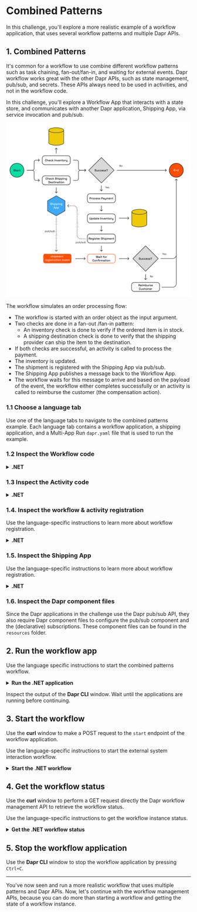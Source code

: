 # Combined Patterns

In this challenge, you'll explore a more realistic example of a workflow application, that uses several workflow patterns and multiple Dapr APIs.

## 1. Combined Patterns

It's common for a workflow to use combine different workflow patterns such as task chaining, fan-out/fan-in, and waiting for external events. Dapr workflow works great with the other Dapr APIs, such as state management, pub/sub, and secrets. These APIs always need to be used in activities, and not in the workflow code.

In this challenge, you'll explore a Workflow App that interacts with a state store, and communicates with another Dapr application, Shipping App, via service invocation and pub/sub.

![Combined patterns](images/dapr-uni-wf-combined-patterns-demo-v1.png)

The workflow simulates an order processing flow:

- The workflow is started with an order object as the input argument.
- Two checks are done in a fan-out
  /fan-in pattern:
  - An inventory check is done to verify if the ordered item is in stock.
  - A shipping destination check is done to verify that the shipping provider can ship the item to the destination.
- If both checks are successful, an activity is called to process the payment.
- The inventory is updated.
- The shipment is registered with the Shipping App via pub/sub.
- The Shipping App publishes a message back to the Workflow App.
- The workflow waits for this message to arrive and based on the payload of the event, the workflow either completes successfully or an activity is called to reimburse the customer (the compensation action).

### 1.1 Choose a language tab

Use one of the language tabs to navigate to the combined patterns example. Each language tab contains a workflow application, a shipping application, and a Multi-App Run `dapr.yaml` file that is used to run the example.

### 1.2 Inspect the Workflow code

<details>
   <summary><b>.NET</b></summary>

Open the `OrderWorkflow.cs` file located in the `WorkflowApp` folder. This file contains the workflow code.

</details>

### 1.3 Inspect the Activity code

<details>
   <summary><b>.NET</b></summary>

The activity definitions are located in the `WorkflowApp/Activities` folder. The activities are:

- `CheckInventory`: checks if the item is in stock. This activity uses the Dapr state management API to check the inventory.
- `CheckShippingDestination`: checks if the item can be shipped to the destination. This activity uses the Dapr service invocation API to call the `checkDestination` method on the Shipping App.
- `ProcessPayment`: simulates a payment process. This activity only logs the input and returns a success message.
- `UpdateInventory`: updates the inventory. This activity uses the Dapr state management API to update inventory.
- `RegisterShipment`: registers the shipment with the Shipping App. This activity uses the Dapr pub/sub API to publish a message to the `shipment-registration-events` topic.
- `ReimburseCustomer`: simulates a reimbursement for the customer. This activity only logs the input and returns a success message.

</details>

### 1.4. Inspect the workflow & activity registration

Use the language-specific instructions to learn more about workflow registration.

<details>
   <summary><b>.NET</b></summary>

Locate the `Program.cs` file in the `WorkflowApp` folder. This file contains the code to register the workflows and activities using the `AddDaprWorkflow()` extension method.

Th WorkflowApp has the following HTTP endpoints:

- `start`, a POST endpoint that is used to start the workflow, and accepts an array of string as the input.
- `shipmentRegistered`, a POST endpoint that is used to receive the shipment registration event from the Shipping App sent via pub/sub messaging. This endpoint uses the `DaprWorkflowClient` to raise an external event to the workflow instance with the shipment registration status.

</details>

### 1.5. Inspect the Shipping App

Use the language-specific instructions to learn more about workflow registration.

<details>
   <summary><b>.NET</b></summary>

Locate the `Program.cs` file in the `ShippingApp` folder. This file contains the following HTTP endpoints:

- `checkDestination`, a POST endpoint that that simulates a check if the shipper can ship to the destination. This endpoint is called by the `CheckShippingDestination` activity via service invocation. This method always returns a success message.
- `registerShipment`, a POST endpoint that is used to simulate the registration of a new shipment. This endpoint is handling messages for the subscription of the `shipment-registration-events` topic (published by the WorkflowApp). The method publishes a success status message to the `shipment-registration-confirmed-events` topic as long the order ID is not empty. This is because the order ID is used as the workflow instance ID, and the subscriber to this topic (`shipmentRegistered` method in the WorkflowApp)) needs the workflow instance ID to raise an event to that workflow instance.

</details>

### 1.6. Inspect the Dapr component files

Since the Dapr applications in the challenge use the Dapr pub/sub API, they also require Dapr component files to configure the pub/sub component and the (declarative) subscriptions. These component files can be found in the `resources` folder.

## 2. Run the workflow app

Use the language specific instructions to start the combined patterns workflow.

<details>
   <summary><b>Run the .NET application</b></summary>

Use the **Dapr CLI** window to run the commands.

Navigate to the *csharp/combined-patterns* folder:

```bash
cd csharp/combined-patterns
```

Install the dependencies and build the projects:

```bash
dotnet build ShippingApp
dotnet build WorkflowApp
```

Run the applications using the Dapr CLI:

```bash
dapr run -f .
```

</details>

Inspect the output of the **Dapr CLI** window. Wait until the applications are running before continuing.

## 3. Start the workflow

Use the **curl** window to make a POST request to the `start` endpoint of the workflow application.

Use the language-specific instructions to start the external system interaction workflow.

<details>
   <summary><b>Start the .NET workflow</b></summary>

In the **curl** window, run the following command to start the workflow:

```curl
curl -i --request POST \
   --url http://localhost:5260/start \
   --header 'content-type: application/json' \
   --data '{"id": "b0d38481-5547-411e-ae7b-255761cce17a","orderItem" : {"productId": "RBD001","productName": "Rubber Duck","quantity": 10,"totalPrice": 15.00},"customerInfo" : {"id" : "Customer1","country" : "The Netherlands"}}'
```

Expected output:

```text
HTTP/1.1 202 Accepted
Content-Length: 0
Date: Wed, 23 Apr 2025 12:08:02 GMT
Server: Kestrel
Location: b0d38481-5547-411e-ae7b-255761cce17a
```

The **Dapr CLI** window should contain these application log statements:

```text
== APP - order-workflow == CheckInventory: Received input: OrderItem { ProductId = RBD001, ProductName = Rubber Duck, Quantity = 10, TotalPrice = 15.00 }.
== APP - order-workflow == CheckShippingDestination: Received input: Order { Id = 06d49c54-bf65-427b-90d1-730987e96e61, OrderItem = OrderItem { ProductId = RBD001, ProductName = Rubber Duck, Quantity = 10, TotalPrice = 15.00 }, CustomerInfo = CustomerInfo { Id = Customer1, Country = The Netherlands } }.
== APP - shipping == checkDestination: Received input: Order { Id = 06d49c54-bf65-427b-90d1-730987e96e61, OrderItem = OrderItem { ProductId = RBD001, ProductName = Rubber Duck, Quantity = 10, TotalPrice = 15.00 }, CustomerInfo = CustomerInfo { Id = Customer1, Country = The Netherlands } }.
== APP - order-workflow == ProcessPayment: Received input: Order { Id = 06d49c54-bf65-427b-90d1-730987e96e61, OrderItem = OrderItem { ProductId = RBD001, ProductName = Rubber Duck, Quantity = 10, TotalPrice = 15.00 }, CustomerInfo = CustomerInfo { Id = Customer1, Country = The Netherlands } }.
== APP - order-workflow == UpdateInventory: Received input: OrderItem { ProductId = RBD001, ProductName = Rubber Duck, Quantity = 10, TotalPrice = 15.00 }.
== APP - order-workflow == RegisterShipment: Received input: Order { Id = 06d49c54-bf65-427b-90d1-730987e96e61, OrderItem = OrderItem { ProductId = RBD001, ProductName = Rubber Duck, Quantity = 10, TotalPrice = 15.00 }, CustomerInfo = CustomerInfo { Id = Customer1, Country = The Netherlands } }.
== APP - shipping == registerShipment: Received input: Order { Id = 06d49c54-bf65-427b-90d1-730987e96e61, OrderItem = OrderItem { ProductId = RBD001, ProductName = Rubber Duck, Quantity = 10, TotalPrice = 15.00 }, CustomerInfo = CustomerInfo { Id = Customer1, Country = The Netherlands } }.
== APP - order-workflow == Shipment registered for order ShipmentRegistrationStatus { OrderId = 06d49c54-bf65-427b-90d1-730987e96e61, IsSuccess = True, Message = }
```

> [!NOTE]
> The order of the log statements may vary, as the child workflows are executed in parallel.

</details>

## 4. Get the workflow status

Use the **curl** window to perform a GET request directly the Dapr workflow management API to retrieve the workflow status.

Use the language-specific instructions to get the workflow instance status.

<details>
   <summary><b>Get the .NET workflow status</b></summary>

Use the **curl** window to make a GET request to get the status of a workflow instance:

```curl
curl --request GET --url http://localhost:3560/v1.0/workflows/dapr/<INSTANCEID>
```

Where `<INSTANCEID>` is the workflow instance ID you received in the `Location` header in the previous step.

Expected output:

```json
{"instanceID":"b0d38481-5547-411e-ae7b-255761cce17a","workflowName":"OrderWorkflow","createdAt":"2025-04-23T12:08:02.625836530Z","lastUpdatedAt":"2025-04-23T12:08:03.149685594Z","runtimeStatus":"COMPLETED","properties":{"dapr.workflow.input":"{\"Id\":\"b0d38481-5547-411e-ae7b-255761cce17a\",\"OrderItem\":{\"ProductId\":\"RBD001\",\"ProductName\":\"Rubber Duck\",\"Quantity\":10,\"TotalPrice\":15.00},\"CustomerInfo\":{\"Id\":\"Customer1\",\"Country\":\"The Netherlands\"}}","dapr.workflow.output":"{\"IsSuccess\":true,\"Message\":\"Order b0d38481-5547-411e-ae7b-255761cce17a processed successfully.\"}"}}
```

</details>

## 5. Stop the workflow application

Use the **Dapr CLI** window to stop the workflow application by pressing `Ctrl+C`.

---

You've now seen and run a more realistic workflow that uses multiple patterns and Dapr APIs. Now, let's continue with the workflow management APIs, because you can do more than starting a workflow and getting the state of a workflow instance.
